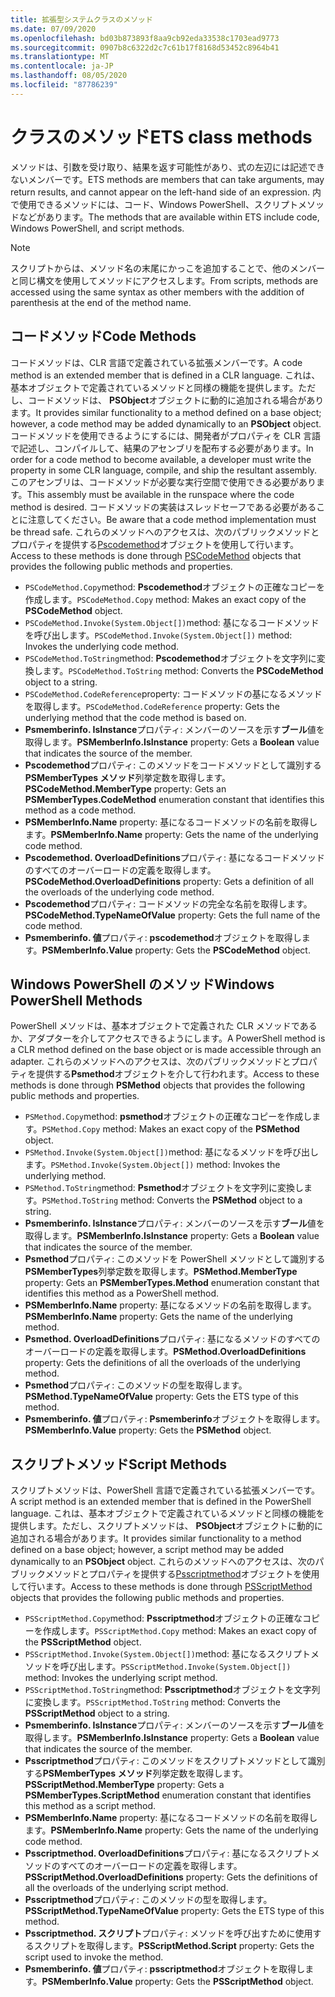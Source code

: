 ```yaml
---
title: 拡張型システムクラスのメソッド
ms.date: 07/09/2020
ms.openlocfilehash: bd03b873893f8aa9cb92eda33538c1703ead9773
ms.sourcegitcommit: 0907b8c6322d2c7c61b17f8168d53452c8964b41
ms.translationtype: MT
ms.contentlocale: ja-JP
ms.lasthandoff: 08/05/2020
ms.locfileid: "87786239"
---
```

# <a name="ets-class-methods"></a><span data-ttu-id="79079-102">クラスのメソッド</span><span class="sxs-lookup"><span data-stu-id="79079-102">ETS class methods</span></span>

<span data-ttu-id="79079-103">メソッドは、引数を受け取り、結果を返す可能性があり、式の左辺には記述できないメンバーです。</span><span class="sxs-lookup"><span data-stu-id="79079-103">ETS methods are members that can take arguments, may return results, and cannot appear on the left-hand side of an expression.</span></span> <span data-ttu-id="79079-104">内で使用できるメソッドには、コード、Windows PowerShell、スクリプトメソッドなどがあります。</span><span class="sxs-lookup"><span data-stu-id="79079-104">The methods that are available within ETS include code, Windows PowerShell, and script methods.</span></span>

> [!NOTE]
> <span data-ttu-id="79079-105">スクリプトからは、メソッド名の末尾にかっこを追加することで、他のメンバーと同じ構文を使用してメソッドにアクセスします。</span><span class="sxs-lookup"><span data-stu-id="79079-105">From scripts, methods are accessed using the same syntax as other members with the addition of parenthesis at the end of the method name.</span></span>

## <a name="code-methods"></a><span data-ttu-id="79079-106">コードメソッド</span><span class="sxs-lookup"><span data-stu-id="79079-106">Code Methods</span></span>

<span data-ttu-id="79079-107">コードメソッドは、CLR 言語で定義されている拡張メンバーです。</span><span class="sxs-lookup"><span data-stu-id="79079-107">A code method is an extended member that is defined in a CLR language.</span></span> <span data-ttu-id="79079-108">これは、基本オブジェクトで定義されているメソッドと同様の機能を提供します。ただし、コードメソッドは、 **PSObject**オブジェクトに動的に追加される場合があります。</span><span class="sxs-lookup"><span data-stu-id="79079-108">It provides similar functionality to a method defined on a base object; however, a code method may be added dynamically to an **PSObject** object.</span></span> <span data-ttu-id="79079-109">コードメソッドを使用できるようにするには、開発者がプロパティを CLR 言語で記述し、コンパイルして、結果のアセンブリを配布する必要があります。</span><span class="sxs-lookup"><span data-stu-id="79079-109">In order for a code method to become available, a developer must write the property in some CLR language, compile, and ship the resultant assembly.</span></span> <span data-ttu-id="79079-110">このアセンブリは、コードメソッドが必要な実行空間で使用できる必要があります。</span><span class="sxs-lookup"><span data-stu-id="79079-110">This assembly must be available in the runspace where the code method is desired.</span></span> <span data-ttu-id="79079-111">コードメソッドの実装はスレッドセーフである必要があることに注意してください。</span><span class="sxs-lookup"><span data-stu-id="79079-111">Be aware that a code method implementation must be thread safe.</span></span> <span data-ttu-id="79079-112">これらのメソッドへのアクセスは、次のパブリックメソッドとプロパティを提供する[Pscodemethod](/dotnet/api/system.management.automation.pscodemethod)オブジェクトを使用して行います。</span><span class="sxs-lookup"><span data-stu-id="79079-112">Access to these methods is done through [PSCodeMethod](/dotnet/api/system.management.automation.pscodemethod) objects that provides the following public methods and properties.</span></span>

- <span data-ttu-id="79079-113">`PSCodeMethod.Copy`method: **Pscodemethod**オブジェクトの正確なコピーを作成します。</span><span class="sxs-lookup"><span data-stu-id="79079-113">`PSCodeMethod.Copy` method: Makes an exact copy of the **PSCodeMethod** object.</span></span>
- <span data-ttu-id="79079-114">`PSCodeMethod.Invoke(System.Object[])`method: 基になるコードメソッドを呼び出します。</span><span class="sxs-lookup"><span data-stu-id="79079-114">`PSCodeMethod.Invoke(System.Object[])` method: Invokes the underlying code method.</span></span>
- <span data-ttu-id="79079-115">`PSCodeMethod.ToString`method: **Pscodemethod**オブジェクトを文字列に変換します。</span><span class="sxs-lookup"><span data-stu-id="79079-115">`PSCodeMethod.ToString` method: Converts the **PSCodeMethod** object to a string.</span></span>
- <span data-ttu-id="79079-116">`PSCodeMethod.CodeReference`property: コードメソッドの基になるメソッドを取得します。</span><span class="sxs-lookup"><span data-stu-id="79079-116">`PSCodeMethod.CodeReference` property: Gets the underlying method that the code method is based on.</span></span>
- <span data-ttu-id="79079-117">**Psmemberinfo. IsInstance**プロパティ: メンバーのソースを示す**ブール**値を取得します。</span><span class="sxs-lookup"><span data-stu-id="79079-117">**PSMemberInfo.IsInstance** property: Gets a **Boolean** value that indicates the source of the member.</span></span>
- <span data-ttu-id="79079-118">**Pscodemethod**プロパティ: このメソッドをコードメソッドとして識別する**PSMemberTypes メソッド**列挙定数を取得します。</span><span class="sxs-lookup"><span data-stu-id="79079-118">**PSCodeMethod.MemberType** property: Gets an **PSMemberTypes.CodeMethod** enumeration constant that identifies this method as a code method.</span></span>
- <span data-ttu-id="79079-119">**PSMemberInfo.Name** property: 基になるコードメソッドの名前を取得します。</span><span class="sxs-lookup"><span data-stu-id="79079-119">**PSMemberInfo.Name** property: Gets the name of the underlying code method.</span></span>
- <span data-ttu-id="79079-120">**Pscodemethod. OverloadDefinitions**プロパティ: 基になるコードメソッドのすべてのオーバーロードの定義を取得します。</span><span class="sxs-lookup"><span data-stu-id="79079-120">**PSCodeMethod.OverloadDefinitions** property: Gets a definition of all the overloads of the underlying code method.</span></span>
- <span data-ttu-id="79079-121">**Pscodemethod**プロパティ: コードメソッドの完全な名前を取得します。</span><span class="sxs-lookup"><span data-stu-id="79079-121">**PSCodeMethod.TypeNameOfValue** property: Gets the full name of the code method.</span></span>
- <span data-ttu-id="79079-122">**Psmemberinfo. 値**プロパティ: **pscodemethod**オブジェクトを取得します。</span><span class="sxs-lookup"><span data-stu-id="79079-122">**PSMemberInfo.Value** property: Gets the **PSCodeMethod** object.</span></span>

## <a name="windows-powershell-methods"></a><span data-ttu-id="79079-123">Windows PowerShell のメソッド</span><span class="sxs-lookup"><span data-stu-id="79079-123">Windows PowerShell Methods</span></span>

<span data-ttu-id="79079-124">PowerShell メソッドは、基本オブジェクトで定義された CLR メソッドであるか、アダプターを介してアクセスできるようにします。</span><span class="sxs-lookup"><span data-stu-id="79079-124">A PowerShell method is a CLR method defined on the base object or is made accessible through an adapter.</span></span> <span data-ttu-id="79079-125">これらのメソッドへのアクセスは、次のパブリックメソッドとプロパティを提供する**Psmethod**オブジェクトを介して行われます。</span><span class="sxs-lookup"><span data-stu-id="79079-125">Access to these methods is done through **PSMethod** objects that provides the following public methods and properties.</span></span>

- <span data-ttu-id="79079-126">`PSMethod.Copy`method: **psmethod**オブジェクトの正確なコピーを作成します。</span><span class="sxs-lookup"><span data-stu-id="79079-126">`PSMethod.Copy` method: Makes an exact copy of the **PSMethod** object.</span></span>
- <span data-ttu-id="79079-127">`PSMethod.Invoke(System.Object[])`method: 基になるメソッドを呼び出します。</span><span class="sxs-lookup"><span data-stu-id="79079-127">`PSMethod.Invoke(System.Object[])` method: Invokes the underlying method.</span></span>
- <span data-ttu-id="79079-128">`PSMethod.ToString`method: **Psmethod**オブジェクトを文字列に変換します。</span><span class="sxs-lookup"><span data-stu-id="79079-128">`PSMethod.ToString` method: Converts the **PSMethod** object to a string.</span></span>
- <span data-ttu-id="79079-129">**Psmemberinfo. IsInstance**プロパティ: メンバーのソースを示す**ブール**値を取得します。</span><span class="sxs-lookup"><span data-stu-id="79079-129">**PSMemberInfo.IsInstance** property: Gets a **Boolean** value that indicates the source of the member.</span></span>
- <span data-ttu-id="79079-130">**Psmethod**プロパティ: このメソッドを PowerShell メソッドとして識別する**PSMemberTypes**列挙定数を取得します。</span><span class="sxs-lookup"><span data-stu-id="79079-130">**PSMethod.MemberType** property: Gets an **PSMemberTypes.Method** enumeration constant that identifies this method as a PowerShell method.</span></span>
- <span data-ttu-id="79079-131">**PSMemberInfo.Name** property: 基になるメソッドの名前を取得します。</span><span class="sxs-lookup"><span data-stu-id="79079-131">**PSMemberInfo.Name** property: Gets the name of the underlying method.</span></span>
- <span data-ttu-id="79079-132">**Psmethod. OverloadDefinitions**プロパティ: 基になるメソッドのすべてのオーバーロードの定義を取得します。</span><span class="sxs-lookup"><span data-stu-id="79079-132">**PSMethod.OverloadDefinitions** property: Gets the definitions of all the overloads of the underlying method.</span></span>
- <span data-ttu-id="79079-133">**Psmethod**プロパティ: このメソッドの型を取得します。</span><span class="sxs-lookup"><span data-stu-id="79079-133">**PSMethod.TypeNameOfValue** property: Gets the ETS type of this method.</span></span>
- <span data-ttu-id="79079-134">**Psmemberinfo. 値**プロパティ: **Psmemberinfo**オブジェクトを取得します。</span><span class="sxs-lookup"><span data-stu-id="79079-134">**PSMemberInfo.Value** property: Gets the **PSMethod** object.</span></span>

## <a name="script-methods"></a><span data-ttu-id="79079-135">スクリプトメソッド</span><span class="sxs-lookup"><span data-stu-id="79079-135">Script Methods</span></span>

<span data-ttu-id="79079-136">スクリプトメソッドは、PowerShell 言語で定義されている拡張メンバーです。</span><span class="sxs-lookup"><span data-stu-id="79079-136">A script method is an extended member that is defined in the PowerShell language.</span></span> <span data-ttu-id="79079-137">これは、基本オブジェクトで定義されているメソッドと同様の機能を提供します。ただし、スクリプトメソッドは、 **PSObject**オブジェクトに動的に追加される場合があります。</span><span class="sxs-lookup"><span data-stu-id="79079-137">It provides similar functionality to a method defined on a base object; however, a script method may be added dynamically to an **PSObject** object.</span></span> <span data-ttu-id="79079-138">これらのメソッドへのアクセスは、次のパブリックメソッドとプロパティを提供する[Psscriptmethod](/dotnet/api/system.management.automation.psscriptmethod)オブジェクトを使用して行います。</span><span class="sxs-lookup"><span data-stu-id="79079-138">Access to these methods is done through [PSScriptMethod](/dotnet/api/system.management.automation.psscriptmethod) objects that provides the following public methods and properties.</span></span>

- <span data-ttu-id="79079-139">`PSScriptMethod.Copy`method: **Psscriptmethod**オブジェクトの正確なコピーを作成します。</span><span class="sxs-lookup"><span data-stu-id="79079-139">`PSScriptMethod.Copy` method: Makes an exact copy of the **PSScriptMethod** object.</span></span>
- <span data-ttu-id="79079-140">`PSScriptMethod.Invoke(System.Object[])`method: 基になるスクリプトメソッドを呼び出します。</span><span class="sxs-lookup"><span data-stu-id="79079-140">`PSScriptMethod.Invoke(System.Object[])` method: Invokes the underlying script method.</span></span>
- <span data-ttu-id="79079-141">`PSScriptMethod.ToString`method: **Psscriptmethod**オブジェクトを文字列に変換します。</span><span class="sxs-lookup"><span data-stu-id="79079-141">`PSScriptMethod.ToString` method: Converts the **PSScriptMethod** object to a string.</span></span>
- <span data-ttu-id="79079-142">**Psmemberinfo. IsInstance**プロパティ: メンバーのソースを示す**ブール**値を取得します。</span><span class="sxs-lookup"><span data-stu-id="79079-142">**PSMemberInfo.IsInstance** property: Gets a **Boolean** value that indicates the source of the member.</span></span>
- <span data-ttu-id="79079-143">**Psscriptmethod**プロパティ: このメソッドをスクリプトメソッドとして識別する**PSMemberTypes メソッド**列挙定数を取得します。</span><span class="sxs-lookup"><span data-stu-id="79079-143">**PSScriptMethod.MemberType** property: Gets a **PSMemberTypes.ScriptMethod** enumeration constant that identifies this method as a script method.</span></span>
- <span data-ttu-id="79079-144">**PSMemberInfo.Name** property: 基になるコードメソッドの名前を取得します。</span><span class="sxs-lookup"><span data-stu-id="79079-144">**PSMemberInfo.Name** property: Gets the name of the underlying code method.</span></span>
- <span data-ttu-id="79079-145">**Psscriptmethod. OverloadDefinitions**プロパティ: 基になるスクリプトメソッドのすべてのオーバーロードの定義を取得します。</span><span class="sxs-lookup"><span data-stu-id="79079-145">**PSScriptMethod.OverloadDefinitions** property: Gets the definitions of all the overloads of the underlying script method.</span></span>
- <span data-ttu-id="79079-146">**Psscriptmethod**プロパティ: このメソッドの型を取得します。</span><span class="sxs-lookup"><span data-stu-id="79079-146">**PSScriptMethod.TypeNameOfValue** property: Gets the ETS type of this method.</span></span>
- <span data-ttu-id="79079-147">**Psscriptmethod. スクリプト**プロパティ: メソッドを呼び出すために使用するスクリプトを取得します。</span><span class="sxs-lookup"><span data-stu-id="79079-147">**PSScriptMethod.Script** property: Gets the script used to invoke the method.</span></span>
- <span data-ttu-id="79079-148">**Psmemberinfo. 値**プロパティ: **psscriptmethod**オブジェクトを取得します。</span><span class="sxs-lookup"><span data-stu-id="79079-148">**PSMemberInfo.Value** property: Gets the **PSScriptMethod** object.</span></span>
